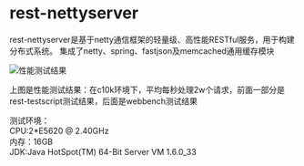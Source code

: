rest-nettyserver
===============

rest-nettyserver是基于netty通信框架的轻量级、高性能RESTful服务，用于构建分布式系统。
集成了netty、spring、fastjson及memcached通用缓存模块

![性能测试结果](https://raw.github.com/langke93/rest-nettyserver/master/doc/img/performance.jpg)

上图是性能测试结果：在c10k环境下，平均每秒处理2w个请求，前面一部分是rest-testscript测试结果，后面是webbench测试结果

测试环境：<br/>
CPU:2*E5620  @ 2.40GHz <br/>
内存：16GB <br/>
JDK:Java HotSpot(TM) 64-Bit Server VM 1.6.0_33